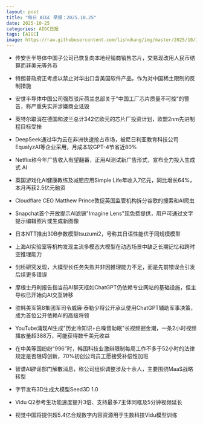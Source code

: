 ```yaml
---
layout: post
title: "每日 AIGC 早报：2025.10.25"
date: 2025-10-25
categories: AIGC日报
tags: [AIGC]
image: https://raw.githubusercontent.com/lishuhang/img/master/2025/10/1025-d.jpg
---
```


- 传安世半导体中国子公司已恢复向本地经销商销售芯片，交易现改用人民币结算而非美元等外币

- 特朗普政府正考虑以禁止对华出口含美国软件产品，作为对中国稀土限制的反制措施

- 安世半导体中国公司强烈驳斥荷兰总部关于"中国工厂芯片质量不可控"的警告，称严重失实并涉嫌商业诋毁

- 英特尔取消在德国和波兰总计342亿欧元的芯片厂投资计划，欧盟2nm先进制程目标受挫

- DeepSeek通过华为云在非洲快速抢占市场，被尼日利亚教育科技公司EqualyzAI等企业采用，月成本较GPT-4节省近80%

- Netflix称今年广告收入有望翻番，正用AI测试新广告形式，宣布全力投入生成式 AI

- 英国游戏化AI健康教练及减肥应用Simple Life年收入7亿元，同比增长64%，本月再获2.5亿元融资

- Cloudflare CEO Matthew Prince敦促英国监管机构拆分谷歌的搜索和AI爬虫

- Snapchat首个开放提示AI滤镜"Imagine Lens"现免费提供，用户可通过文字提示编辑照片或生成新图像

- 日本NTT推出30B参数模型tsuzumi2，号称其日语性能优于同规模模型

- 上海AI实验室等机构发现主流多模态大模型在动态场景中缺乏长期记忆和跨时空推理能力

- 剑桥研究发现，大模型长任务失败并非因推理能力不足，而是先前错误会引发后续更多错误

- 摩根士丹利报告指当前AI聊天框如ChatGPT仍依赖专业网站的基础设施，但主导权已开始向AI交互转移

- 驻韩美军第8集团军司令威廉·泰勒少将公开承认使用ChatGPT辅助军事决策，成为首位公开依赖AI的高级将领

- YouTube涌现AI生成"历史冷知识+白噪音助眠"长视频掘金潮，一条2小时视频播放量超388万，可能获得数千美元收益

- 在中美等国纷纷“996”时，韩国科技业激辩限制每周工作不多于52小时的法律规定是否阻碍创新，70%初创公司员工愿接受补偿性加班

- 智谱AI辟谣部门解散消息，称公司组织调整涉及十余人，主要围绕MaaS战略转型

- 字节发布3D生成大模型Seed3D 1.0

- Vidu Q2参考生功能速度提升3倍、支持最多7主体同框及5分钟视频延长

- 视觉中国将提供超5.4亿合规数字内容资源用于生数科技Vidu模型训练